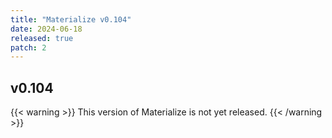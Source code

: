 ```yaml
---
title: "Materialize v0.104"
date: 2024-06-18
released: true
patch: 2
---
```


## v0.104

{{< warning >}}
This version of Materialize is not yet released.
{{< /warning >}}
